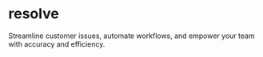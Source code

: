 # resolve
Streamline customer issues, automate workflows, and empower your team with accuracy and efficiency.
